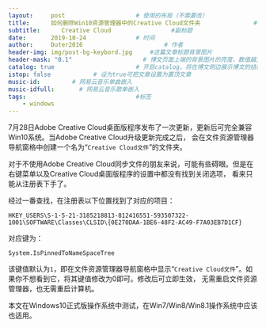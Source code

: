 ```yaml
---
layout:     post   				    # 使用的布局（不需要改）
title:      如何删除Win10资源管理器中的Creative Cloud文件夹				# 标题 
subtitle:      Creative Cloud                 #副标题
date:       2019-10-24				# 时间
author:     Duter2016 						# 作者
header-img: img/post-bg-keybord.jpg 	#这篇文章标题背景图片
header-mask: "0.1"                    # 博文页面上端的背景图片的亮度，数值越大越黑暗
catalog: true 						# 开启catalog，将在博文侧边展示博文的结构
istop: false            # 设为true可把文章设置为置顶文章
music-id:         # 网易云音乐单曲嵌入
music-idfull:       # 网易云音乐歌单嵌入
tags:								#标签
    - windows
---
```


7月28日Adobe Creative Cloud桌面版程序发布了一次更新，更新后可完全兼容Win10系统。当Adobe Creative Cloud升级更新完成之后，
会在文件资源管理器导航窗格中创建一个名为“`Creative Cloud文件`”的文件夹。

对于不使用Adobe Creative Cloud同步文件的朋友来说，可能有些碍眼。但是在右键菜单以及Creative Cloud桌面版程序的设置中都没有找到关闭选项，
看来只能从注册表下手了。

经过一番查找，在注册表以下位置找到了对应的项目：

```
HKEY_USERS\S-1-5-21-3185218813-812416551-593507322-1001\SOFTWARE\Classes\CLSID\{0E270DAA-1BE6-48F2-AC49-F7A03EB7D1CF}
```

对应键为：

`System.IsPinnedToNameSpaceTree`

该键值默认为`1`，即在文件资源管理器导航窗格中显示“`Creative Cloud文件`”。如果你不想看到它，将其键值修改为0即可。修改后可立即生效，
无需重启文件资源管理器，也无需重启计算机。

本文在Windows10正式版操作系统中测试，在Win7/Win8/Win8.1操作系统中应该也适用。
